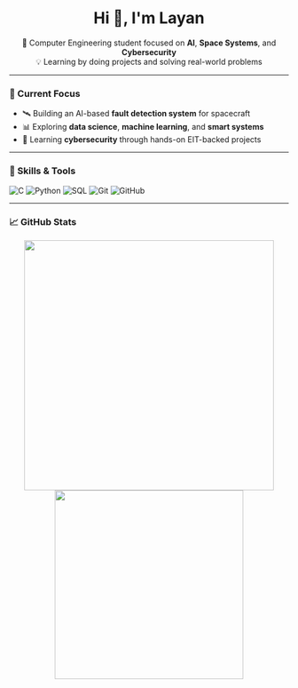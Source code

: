 <h1 align="center">Hi 👋, I'm Layan</h1>
<p align="center">
  🚀 Computer Engineering student focused on <strong>AI</strong>, <strong>Space Systems</strong>, and <strong>Cybersecurity</strong><br>
  💡 Learning by doing projects and solving real-world problems
</p>

---

### 🔭 Current Focus

- 🛰️ Building an AI-based **fault detection system** for spacecraft  
- 📊 Exploring **data science**, **machine learning**, and **smart systems**  
- 🔐 Learning **cybersecurity** through hands-on EIT-backed projects  

---

### 🧠 Skills & Tools

![C](https://img.shields.io/badge/C-00599C?style=flat-square&logo=c&logoColor=white)
![Python](https://img.shields.io/badge/Python-3776AB?style=flat-square&logo=python&logoColor=white)
![SQL](https://img.shields.io/badge/SQL-336791?style=flat-square&logo=postgresql&logoColor=white)
![Git](https://img.shields.io/badge/Git-F05032?style=flat-square&logo=git&logoColor=white)
![GitHub](https://img.shields.io/badge/GitHub-181717?style=flat-square&logo=github&logoColor=white)

---

### 📈 GitHub Stats

<p align="center">
  <img src="https://github-readme-stats.vercel.app/api?username=yourusername&show_icons=true&theme=radical" width="450" />
  <img src="https://github-readme-stats.vercel.app/api/top-langs/?username=yourusername&layout=compact&theme=radical" width="340" />
</p>
